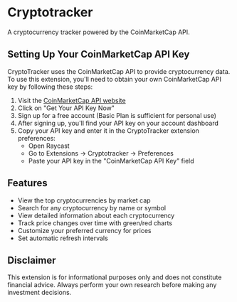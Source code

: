 # Cryptotracker

A cryptocurrency tracker powered by the CoinMarketCap API.

## Setting Up Your CoinMarketCap API Key

CryptoTracker uses the CoinMarketCap API to provide cryptocurrency data. To use this extension, you'll need to obtain your own CoinMarketCap API key by following these steps:

1. Visit the [CoinMarketCap API website](https://coinmarketcap.com/api/)
2. Click on "Get Your API Key Now"
3. Sign up for a free account (Basic Plan is sufficient for personal use)
4. After signing up, you'll find your API key on your account dashboard
5. Copy your API key and enter it in the CryptoTracker extension preferences:
   - Open Raycast
   - Go to Extensions → Cryptotracker → Preferences
   - Paste your API key in the "CoinMarketCap API Key" field

## Features

- View the top cryptocurrencies by market cap
- Search for any cryptocurrency by name or symbol
- View detailed information about each cryptocurrency
- Track price changes over time with green/red charts
- Customize your preferred currency for prices
- Set automatic refresh intervals

## Disclaimer

This extension is for informational purposes only and does not constitute financial advice. Always perform your own research before making any investment decisions.